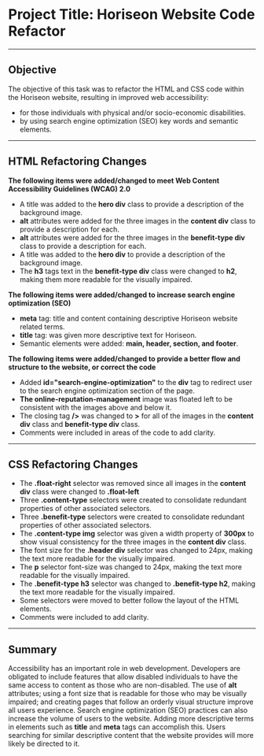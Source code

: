 # Project Title: Horiseon Website Code Refactor
___
## Objective
The objective of this task was to refactor the HTML and CSS code within the Horiseon website, resulting in improved web accessibility:
- for those individuals with physical and/or socio-economic disabilities.
- by using search engine optimization (SEO) key words and semantic elements.
___
## HTML Refactoring Changes
**The following items were added/changed to meet Web Content Accessibility Guidelines (WCAG) 2.0**
- A title was added to the **hero div** class to provide a description of the background image.
- **alt** attributes were added for the three images in the **content div** class to provide a description for each.
- **alt** attributes were added for the three images in the **benefit-type div** class to provide a description for each.
- A title was added to the **hero div** to provide a description of the background image.
- The **h3** tags text in the **benefit-type div** class were changed to **h2**, making them more readable for the visually impaired.

**The following items were added/changed to increase search engine optimization (SEO)**
- **meta** tag: title and content containing descriptive Horiseon website related terms.
- **title** tag: was given more descriptive text for Horiseon.
- Semantic elements were added: **main, header, section, and footer**.

**The following items were added/changed to provide a better flow and structure to the website, or correct the code**
- Added **id="search-engine-optimization"** to the **div** tag to redirect user to the search engine optimization section of the page. 
- **The online-reputation-management** image was floated left to be consistent with the images above and below it.
- The closing tag **/>** was changed to **>** for all of the images in the **content div** class and **benefit-type div** class.
- Comments were included in areas of the code to add clarity.
___

## CSS Refactoring Changes
- The **.float-right** selector was removed since all images in the **content div** class were changed to **.float-left**
- Three **.content-type** selectors were created to consolidate redundant properties of other associated selectors.
- Three **.benefit-type** selectors were created to consolidate redundant properties of other associated selectors.
- The **.content-type img** selector was given a width property of **300px** to show visual consistency for the three images in the **content div** class.
- The font size for the **.header div** selector was changed to 24px, making the text more readable for the visually impaired.
- The **p** selector font-size was changed to 24px, making the text more readable for the visually impaired.
- The **.benefit-type h3** selector was changed to **.benefit-type h2**, making the text more readable for the visually impaired.
- Some selectors were moved to better follow the layout of the HTML elements.
- Comments were included to add clarity.
___
## Summary
Accessibility has an important role in web development. Developers are obligated to include features that allow disabled individuals to have the same access to content as those who are non-disabled.  The use of **alt** attributes; using a font size that is readable for those who may be visually impaired; and creating pages that follow an orderly visual structure improve all users experience.
Search engine optimization (SEO) practices can also increase the volume of users to the website.  Adding more descriptive terms in elements such as **title**  and **meta** tags can accomplish this.  Users searching for similar descriptive content that the website provides will more likely be directed to it.
